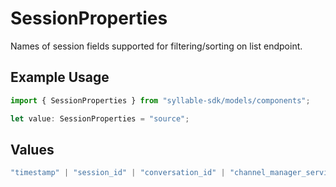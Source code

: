 # SessionProperties

Names of session fields supported for filtering/sorting on list endpoint.

## Example Usage

```typescript
import { SessionProperties } from "syllable-sdk/models/components";

let value: SessionProperties = "source";
```

## Values

```typescript
"timestamp" | "session_id" | "conversation_id" | "channel_manager_service" | "channel_manager_type" | "channel_manager_sid" | "agent_type" | "agent_id" | "agent_name" | "prompt_id" | "prompt_name" | "source" | "target" | "duration" | "is_legacy" | "is_test"
```